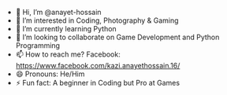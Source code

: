 - 👋 Hi, I’m @anayet-hossain
- 👀 I’m interested in Coding, Photography & Gaming
- 🌱 I’m currently learning Python
- 💞️ I’m looking to collaborate on Game Development and Python Programming
- 📫 How to reach me? Facebook: https://www.facebook.com/kazi.anayethossain.16/
- 😄 Pronouns: He/Him
- ⚡ Fun fact: A beginner in Coding but Pro at Games

<!---
anayet-hossain/anayet-hossain is a ✨ special ✨ repository because its `README.md` (this file) appears on your GitHub profile.
You can click the Preview link to take a look at your changes.
--->
